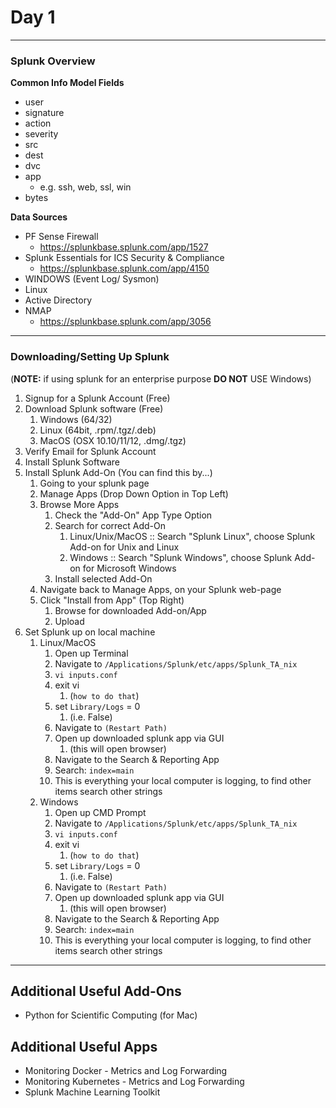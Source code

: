# Day 1
- - - - -
### Splunk Overview

**Common Info Model Fields**
* user
* signature
* action 
* severity
* src
* dest
* dvc
* app 
  * e.g. ssh, web, ssl, win
* bytes 

**Data Sources**
* PF Sense Firewall
  * https://splunkbase.splunk.com/app/1527
* Splunk Essentials for ICS Security & Compliance
  * https://splunkbase.splunk.com/app/4150
* WINDOWS (Event Log/ Sysmon)
* Linux
* Active Directory
* NMAP
  * https://splunkbase.splunk.com/app/3056
- - - - -
### Downloading/Setting Up Splunk
(**NOTE:** if using splunk for an enterprise purpose **DO NOT** USE Windows)
1. Signup for a Splunk Account (Free)
2. Download Splunk software (Free)
   1. Windows (64/32)
   2. Linux (64bit, .rpm/.tgz/.deb)
   3. MacOS (OSX 10.10/11/12, .dmg/.tgz)
3. Verify Email for Splunk Account
4. Install Splunk Software
5. Install Splunk Add-On (You can find this by...)
   1. Going to your splunk page
   2. Manage Apps (Drop Down Option in Top Left)
   3. Browse More Apps
       1. Check the "Add-On" App Type Option
       2. Search for correct Add-On
           1. Linux/Unix/MacOS :: Search "Splunk Linux", choose Splunk Add-on for Unix and Linux
           2. Windows :: Search "Splunk Windows", choose Splunk Add-on for Microsoft Windows
       3. Install selected Add-On
   4. Navigate back to Manage Apps, on your Splunk web-page
   5. Click "Install from App" (Top Right)
       1. Browse for downloaded Add-on/App
       2. Upload
6. Set Splunk up on local machine
   1. Linux/MacOS
       1. Open up Terminal
       2. Navigate to `/Applications/Splunk/etc/apps/Splunk_TA_nix`
       3. `vi inputs.conf`
       4. exit vi 
            1. (`how to do that`)
       5. set `Library/Logs` = 0 
            1. (i.e. False)
       6. Navigate to `(Restart Path)`
       7. Open up downloaded splunk app via GUI 
            1. (this will open browser)
       8. Navigate to the Search & Reporting App
       9. Search: `index=main`
       10. This is everything your local computer is logging, to find other items search other strings
   2. Windows
       1. Open up CMD Prompt
       2. Navigate to `/Applications/Splunk/etc/apps/Splunk_TA_nix`
       3. `vi inputs.conf`
       4. exit vi 
            1. (`how to do that`)
       5. set `Library/Logs` = 0 
            1. (i.e. False)
       6. Navigate to `(Restart Path)`
       7. Open up downloaded splunk app via GUI 
            1. (this will open browser)
       8. Navigate to the Search & Reporting App
       9. Search: `index=main`
       10. This is everything your local computer is logging, to find other items search other strings


- - - - -
## Additional Useful Add-Ons
* Python for Scientific Computing (for Mac)

## Additional Useful Apps
* Monitoring Docker - Metrics and Log Forwarding
* Monitoring Kubernetes - Metrics and Log Forwarding
* Splunk Machine Learning Toolkit
